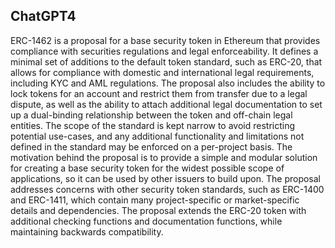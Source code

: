 ## ChatGPT4

ERC-1462 is a proposal for a base security token in Ethereum that provides compliance with securities regulations and legal enforceability. It defines a minimal set of additions to the default token standard, such as ERC-20, that allows for compliance with domestic and international legal requirements, including KYC and AML regulations. The proposal also includes the ability to lock tokens for an account and restrict them from transfer due to a legal dispute, as well as the ability to attach additional legal documentation to set up a dual-binding relationship between the token and off-chain legal entities. The scope of the standard is kept narrow to avoid restricting potential use-cases, and any additional functionality and limitations not defined in the standard may be enforced on a per-project basis. The motivation behind the proposal is to provide a simple and modular solution for creating a base security token for the widest possible scope of applications, so it can be used by other issuers to build upon. The proposal addresses concerns with other security token standards, such as ERC-1400 and ERC-1411, which contain many project-specific or market-specific details and dependencies. The proposal extends the ERC-20 token with additional checking functions and documentation functions, while maintaining backwards compatibility.
